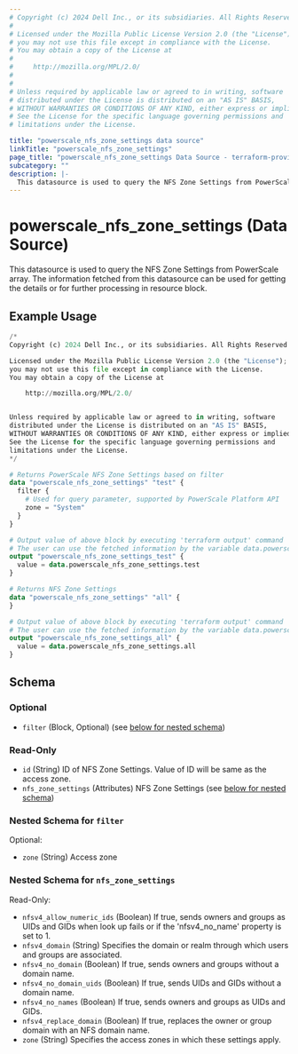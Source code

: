 ```yaml
---
# Copyright (c) 2024 Dell Inc., or its subsidiaries. All Rights Reserved.
#
# Licensed under the Mozilla Public License Version 2.0 (the "License");
# you may not use this file except in compliance with the License.
# You may obtain a copy of the License at
#
#     http://mozilla.org/MPL/2.0/
#
#
# Unless required by applicable law or agreed to in writing, software
# distributed under the License is distributed on an "AS IS" BASIS,
# WITHOUT WARRANTIES OR CONDITIONS OF ANY KIND, either express or implied.
# See the License for the specific language governing permissions and
# limitations under the License.

title: "powerscale_nfs_zone_settings data source"
linkTitle: "powerscale_nfs_zone_settings"
page_title: "powerscale_nfs_zone_settings Data Source - terraform-provider-powerscale"
subcategory: ""
description: |-
  This datasource is used to query the NFS Zone Settings from PowerScale array. The information fetched from this datasource can be used for getting the details or for further processing in resource block.
---
```


# powerscale_nfs_zone_settings (Data Source)

This datasource is used to query the NFS Zone Settings from PowerScale array. The information fetched from this datasource can be used for getting the details or for further processing in resource block.

## Example Usage

```terraform
/*
Copyright (c) 2024 Dell Inc., or its subsidiaries. All Rights Reserved.

Licensed under the Mozilla Public License Version 2.0 (the "License");
you may not use this file except in compliance with the License.
You may obtain a copy of the License at

    http://mozilla.org/MPL/2.0/


Unless required by applicable law or agreed to in writing, software
distributed under the License is distributed on an "AS IS" BASIS,
WITHOUT WARRANTIES OR CONDITIONS OF ANY KIND, either express or implied.
See the License for the specific language governing permissions and
limitations under the License.
*/

# Returns PowerScale NFS Zone Settings based on filter
data "powerscale_nfs_zone_settings" "test" {
  filter {
    # Used for query parameter, supported by PowerScale Platform API
    zone = "System"
  }
}

# Output value of above block by executing 'terraform output' command
# The user can use the fetched information by the variable data.powerscale_nfs_zone_settings.test
output "powerscale_nfs_zone_settings_test" {
  value = data.powerscale_nfs_zone_settings.test
}

# Returns NFS Zone Settings
data "powerscale_nfs_zone_settings" "all" {
}

# Output value of above block by executing 'terraform output' command
# The user can use the fetched information by the variable data.powerscale_nfs_zone_settings.all
output "powerscale_nfs_zone_settings_all" {
  value = data.powerscale_nfs_zone_settings.all
}
```

<!-- schema generated by tfplugindocs -->
## Schema

### Optional

- `filter` (Block, Optional) (see [below for nested schema](#nestedblock--filter))

### Read-Only

- `id` (String) ID of NFS Zone Settings. Value of ID will be same as the access zone.
- `nfs_zone_settings` (Attributes) NFS Zone Settings (see [below for nested schema](#nestedatt--nfs_zone_settings))

<a id="nestedblock--filter"></a>
### Nested Schema for `filter`

Optional:

- `zone` (String) Access zone


<a id="nestedatt--nfs_zone_settings"></a>
### Nested Schema for `nfs_zone_settings`

Read-Only:

- `nfsv4_allow_numeric_ids` (Boolean) If true, sends owners and groups as UIDs and GIDs when look up fails or if the 'nfsv4_no_name' property is set to 1.
- `nfsv4_domain` (String) Specifies the domain or realm through which users and groups are associated.
- `nfsv4_no_domain` (Boolean) If true, sends owners and groups without a domain name.
- `nfsv4_no_domain_uids` (Boolean) If true, sends UIDs and GIDs without a domain name.
- `nfsv4_no_names` (Boolean) If true, sends owners and groups as UIDs and GIDs.
- `nfsv4_replace_domain` (Boolean) If true, replaces the owner or group domain with an NFS domain name.
- `zone` (String) Specifies the access zones in which these settings apply.